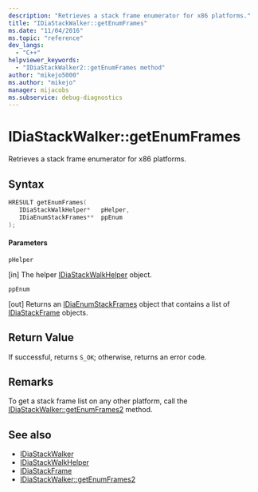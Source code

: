 ```yaml
---
description: "Retrieves a stack frame enumerator for x86 platforms."
title: "IDiaStackWalker::getEnumFrames"
ms.date: "11/04/2016"
ms.topic: "reference"
dev_langs:
  - "C++"
helpviewer_keywords:
  - "IDiaStackWalker2::getEnumFrames method"
author: "mikejo5000"
ms.author: "mikejo"
manager: mijacobs
ms.subservice: debug-diagnostics
---
```

# IDiaStackWalker::getEnumFrames

Retrieves a stack frame enumerator for x86 platforms.

## Syntax

```C++
HRESULT getEnumFrames( 
   IDiaStackWalkHelper*   pHelper,
   IDiaEnumStackFrames**  ppEnum
);
```

#### Parameters
 `pHelper`

[in] The helper [IDiaStackWalkHelper](../../debugger/debug-interface-access/idiastackwalkhelper.md) object.

 `ppEnum`

[out] Returns an [IDiaEnumStackFrames](../../debugger/debug-interface-access/idiaenumstackframes.md) object that contains a list of [IDiaStackFrame](../../debugger/debug-interface-access/idiastackframe.md) objects.

## Return Value
 If successful, returns `S_OK`; otherwise, returns an error code.

## Remarks
 To get a stack frame list on any other platform, call the [IDiaStackWalker::getEnumFrames2](../../debugger/debug-interface-access/idiastackwalker-getenumframes2.md) method.

## See also
- [IDiaStackWalker](../../debugger/debug-interface-access/idiastackwalker.md)
- [IDiaStackWalkHelper](../../debugger/debug-interface-access/idiastackwalkhelper.md)
- [IDiaStackFrame](../../debugger/debug-interface-access/idiastackframe.md)
- [IDiaStackWalker::getEnumFrames2](../../debugger/debug-interface-access/idiastackwalker-getenumframes2.md)
